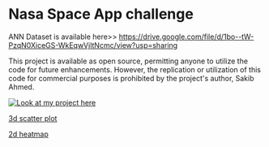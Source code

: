 # Nasa Space App challenge
ANN Dataset is available here>> https://drive.google.com/file/d/1bo--tW-PzqN0XiceGS-WkEqwVjltNcmc/view?usp=sharing

This project is available as open source, permitting anyone to utilize the code for future enhancements. However, the replication or utilization of this code for commercial purposes is prohibited by the project's author, Sakib Ahmed.

[![Look at my project here](https://img.youtube.com/vi/adgoOydQEhI/0.jpg)](https://www.youtube.com/watch?v=adgoOydQEhI)



[3d scatter plot](https://luxury-lebkuchen-e0c43e.netlify.app/)



[2d heatmap](https://phenomenal-khapse-9ef87f.netlify.app/)
